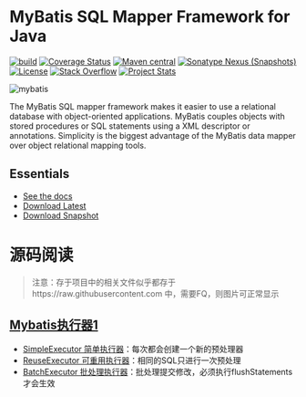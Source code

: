 MyBatis SQL Mapper Framework for Java
=====================================

[![build](https://github.com/mybatis/mybatis-3/workflows/Java%20CI/badge.svg)](https://github.com/mybatis/mybatis-3/actions?query=workflow%3A%22Java+CI%22)
[![Coverage Status](https://coveralls.io/repos/mybatis/mybatis-3/badge.svg?branch=master&service=github)](https://coveralls.io/github/mybatis/mybatis-3?branch=master)
[![Maven central](https://maven-badges.herokuapp.com/maven-central/org.mybatis/mybatis/badge.svg)](https://maven-badges.herokuapp.com/maven-central/org.mybatis/mybatis)
[![Sonatype Nexus (Snapshots)](https://img.shields.io/nexus/s/https/oss.sonatype.org/org.mybatis/mybatis.svg)](https://oss.sonatype.org/content/repositories/snapshots/org/mybatis/mybatis/)
[![License](http://img.shields.io/:license-apache-brightgreen.svg)](http://www.apache.org/licenses/LICENSE-2.0.html)
[![Stack Overflow](http://img.shields.io/:stack%20overflow-mybatis-brightgreen.svg)](http://stackoverflow.com/questions/tagged/mybatis)
[![Project Stats](https://www.openhub.net/p/mybatis/widgets/project_thin_badge.gif)](https://www.openhub.net/p/mybatis)

![mybatis](http://mybatis.github.io/images/mybatis-logo.png)

The MyBatis SQL mapper framework makes it easier to use a relational database with object-oriented applications.
MyBatis couples objects with stored procedures or SQL statements using a XML descriptor or annotations.
Simplicity is the biggest advantage of the MyBatis data mapper over object relational mapping tools.

Essentials
----------

* [See the docs](http://mybatis.github.io/mybatis-3)
* [Download Latest](https://github.com/mybatis/mybatis-3/releases)
* [Download Snapshot](https://oss.sonatype.org/content/repositories/snapshots/org/mybatis/mybatis/)

# 源码阅读
> 注意：存于项目中的相关文件似乎都存于https://raw.githubusercontent.com 中，需要FQ，则图片可正常显示
## [Mybatis执行器1](doc/executor-1.md)
- [SimpleExecutor 简单执行器](src/main/java/org/apache/ibatis/executor/SimpleExecutor.java)：每次都会创建一个新的预处理器
- [ReuseExecutor 可重用执行器](src/main/java/org/apache/ibatis/executor/ReuseExecutor.java)：相同的SQL只进行一次预处理
- [BatchExecutor 批处理执行器](src/main/java/org/apache/ibatis/executor/BatchExecutor.java)：批处理提交修改，必须执行flushStatements才会生效
 
